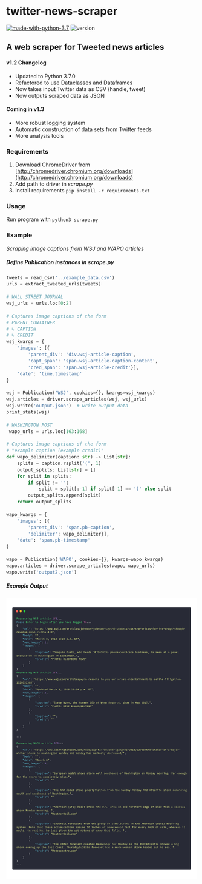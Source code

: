 # twitter-news-scraper
[![made-with-python-3.7](https://img.shields.io/badge/Made%20with-Python%203.7-1CABE2.svg)](https://www.python.org/) ![version](https://img.shields.io/badge/version-1.2-brightgreen.svg)

## A web scraper for Tweeted news articles

#### v1.2 Changelog
* Updated to Python 3.7.0
* Refactored to use Dataclasses and Dataframes
* Now takes input Twitter data as CSV (handle, tweet)
* Now outputs scraped data as JSON 

#### Coming in v1.3
* More robust logging system 
* Automatic construction of data sets from Twitter feeds
* More analysis tools

### Requirements
1. Download ChromeDriver from [http://chromedriver.chromium.org/downloads](http://chromedriver.chromium.org/downloads)
2. Add path to driver in _scrape.py_
3. Install requirements `pip install -r requirements.txt`

### Usage
Run program with `python3 scrape.py`

### Example

_Scraping image captions from WSJ and WAPO articles_

##### Define Publication instances in _scrape.py_
```python
tweets = read_csv('../example_data.csv')
urls = extract_tweeted_urls(tweets)

# WALL STREET JOURNAL
wsj_urls = urls.loc[0:2]

# Captures image captions of the form
# PARENT_CONTAINER
# ↳ CAPTION
# ↳ CREDIT
wsj_kwargs = {
    'images': [{
        'parent_div': 'div.wsj-article-caption',
        'capt_span': 'span.wsj-article-caption-content',
        'cred_span': 'span.wsj-article-credit'}],
    'date': 'time.timestamp'
}

wsj = Publication('WSJ', cookies={}, kwargs=wsj_kwargs)
wsj.articles = driver.scrape_articles(wsj, wsj_urls)
wsj.write('output.json')  # write output data
print_stats(wsj)

# WASHINGTON POST
 wapo_urls = urls.loc[163:168]

# Captures image captions of the form
# "example caption (example credit)"
def wapo_delimiter(caption: str) -> List[str]:
    splits = caption.rsplit('(', 1)
    output_splits: List[str] = []
    for split in splits:
        if split != '':
            split = split[:-1] if split[-1] == ')' else split
        output_splits.append(split)
    return output_splits

wapo_kwargs = {
    'images': [{
        'parent_div': 'span.pb-caption',
        'delimiter': wapo_delimiter}],
    'date': 'span.pb-timestamp'
}

wapo = Publication('WAPO', cookies={}, kwargs=wapo_kwargs)
wapo.articles = driver.scrape_articles(wapo, wapo_urls)
wapo.write('output2.json')
```

##### Example Output
![carbon](carbon.png)